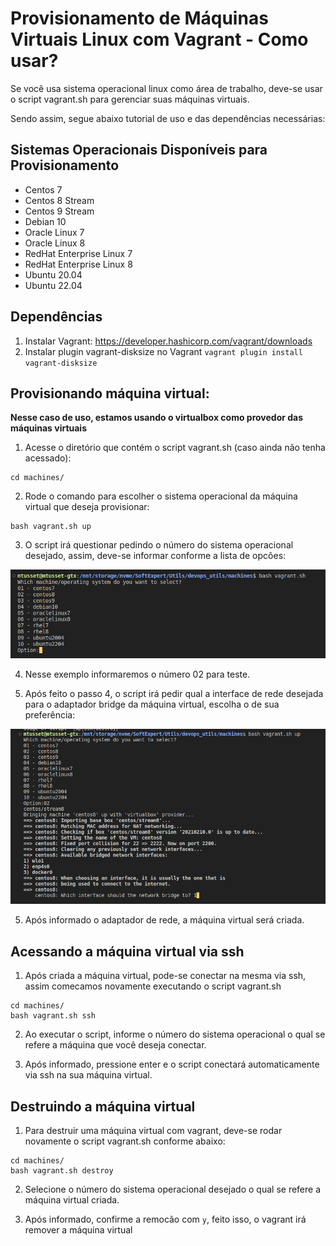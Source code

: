# Provisionamento de Máquinas Virtuais Linux com Vagrant - Como usar?
Se você usa sistema operacional linux como área de trabalho, deve-se usar o script vagrant.sh para gerenciar suas máquinas virtuais. 

Sendo assim, segue abaixo tutorial de uso e das dependências necessárias:

## Sistemas Operacionais Disponíveis para Provisionamento
- Centos 7
- Centos 8 Stream
- Centos 9 Stream
- Debian 10
- Oracle Linux 7
- Oracle Linux 8
- RedHat Enterprise Linux 7
- RedHat Enterprise Linux 8
- Ubuntu 20.04
- Ubuntu 22.04

## Dependências
1. Instalar Vagrant: https://developer.hashicorp.com/vagrant/downloads
2. Instalar plugin vagrant-disksize no Vagrant `vagrant plugin install vagrant-disksize`

## Provisionando máquina virtual:
**Nesse caso de uso, estamos usando o virtualbox como provedor das máquinas virtuais**

1. Acesse o diretório que contém o script vagrant.sh (caso ainda não tenha acessado):
```shell
cd machines/
```

2. Rode o comando para escolher o sistema operacional da máquina virtual que deseja provisionar:
```shell
bash vagrant.sh up
```

3. O script irá questionar pedindo o número do sistema operacional desejado, assim, deve-se informar conforme a lista de opcões:

![](../docs/images/options_vagrant_linux.png)

4. Nesse exemplo informaremos o número 02 para teste.

5. Após feito o passo 4, o script irá pedir qual a interface de rede desejada para o adaptador bridge da máquina virtual, escolha o de sua preferência:

![](../docs/images/select_network_vagrant_linux.png)

5. Após informado o adaptador de rede, a máquina virtual será criada.

## Acessando a máquina virtual via ssh

1. Após criada a máquina virtual, pode-se conectar na mesma via ssh, assim comecamos novamente executando o script vagrant.sh
```shell
cd machines/
bash vagrant.sh ssh
```

2. Ao executar o script, informe o número do sistema operacional o qual se refere a máquina que você deseja conectar.

3. Após informado, pressione enter e o script conectará automaticamente via ssh na sua máquina virtual.

## Destruindo a máquina virtual

1. Para destruir uma máquina virtual com vagrant, deve-se rodar novamente o script vagrant.sh conforme abaixo:
```shell
cd machines/
bash vagrant.sh destroy
```

2. Selecione o número do sistema operacional desejado o qual se refere a máquina virtual criada.

3. Após informado, confirme a remocão com `y`, feito isso, o vagrant irá remover a máquina virtual
